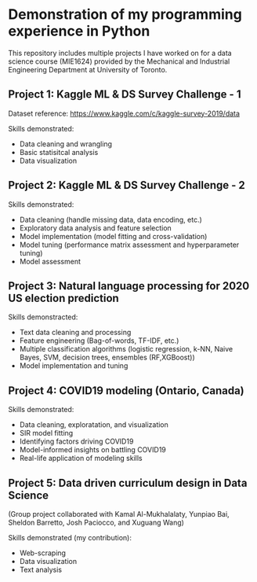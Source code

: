 # Demonstration of my programming experience in Python

This repository includes multiple projects I have worked on for a data science course (MIE1624) provided by the Mechanical and Industrial Engineering Department at University of Toronto.

## Project 1: Kaggle ML & DS Survey Challenge - 1
Dataset reference: https://www.kaggle.com/c/kaggle-survey-2019/data

Skills demonstrated:
- Data cleaning and wrangling
- Basic statisitcal analysis
- Data visualization

## Project 2: Kaggle ML & DS Survey Challenge - 2

Skills demonstrated:
- Data cleaning (handle missing data, data encoding, etc.)
- Exploratory data analysis and feature selection
- Model implementation (model fitting and cross-validation)
- Model tuning (performance matrix assessment and hyperparameter tuning)
- Model assessment

## Project 3: Natural language processing for 2020 US election prediction

Skills demonstracted:
- Text data cleaning and processing
- Feature engineering (Bag-of-words, TF-IDF, etc.)
- Multiple classification algorithms (logistic regression, k-NN, Naive
Bayes, SVM, decision trees, ensembles (RF,XGBoost))
- Model implementation and tuning

## Project 4: COVID19 modeling (Ontario, Canada)

Skills demonstrated:
- Data cleaning, exploratation, and visualization
- SIR model fitting
- Identifying factors driving COVID19
- Model-informed insights on battling COVID19 
- Real-life application of modeling skills

## Project 5: Data driven curriculum design in Data Science
(Group project collaborated with Kamal Al-Mukhalalaty, Yunpiao Bai, Sheldon Barretto, Josh Paciocco, and Xuguang Wang)

Skills demonstrated (my contribution):
- Web-scraping
- Data visualization
- Text analysis

